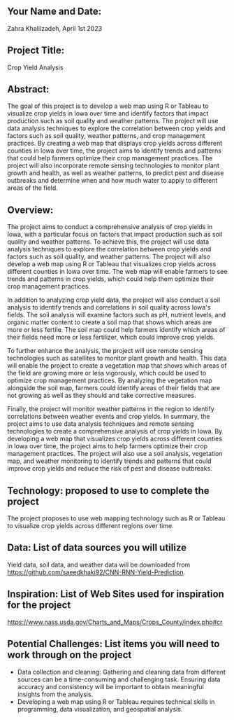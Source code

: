 ## Your Name and Date: 

Zahra Khalilzadeh, April 1st 2023


## Project Title: 

Crop Yield Analysis


## Abstract: 

The goal of this project is to develop a web map using R or Tableau to visualize crop yields in Iowa over time and identify factors that impact production such as soil quality and weather patterns. The project will use data analysis techniques to explore the correlation between crop yields and factors such as soil quality, weather patterns, and crop management practices. By creating a web map that displays crop yields across different counties in Iowa over time, the project aims to identify trends and patterns that could help farmers optimize their crop management practices. The project will also incorporate remote sensing technologies to monitor plant growth and health, as well as weather patterns, to predict pest and disease outbreaks and determine when and how much water to apply to different areas of the field.


## Overview:

The project aims to conduct a comprehensive analysis of crop yields in Iowa, with a particular focus on factors that impact production such as soil quality and weather patterns. To achieve this, the project will use data analysis techniques to explore the correlation between crop yields and factors such as soil quality, and weather patterns. The project will also develop a web map using R or Tableau that visualizes crop yields across different counties in Iowa over time. The web map will enable farmers to see trends and patterns in crop yields, which could help them optimize their crop management practices.

In addition to analyzing crop yield data, the project will also conduct a soil analysis to identify trends and correlations in soil quality across Iowa's fields. The soil analysis will examine factors such as pH, nutrient levels, and organic matter content to create a soil map that shows which areas are more or less fertile. The soil map could help farmers identify which areas of their fields need more or less fertilizer, which could improve crop yields.

To further enhance the analysis, the project will use remote sensing technologies such as satellites to monitor plant growth and health. This data will enable the project to create a vegetation map that shows which areas of the field are growing more or less vigorously, which could be used to optimize crop management practices. By analyzing the vegetation map alongside the soil map, farmers could identify areas of their fields that are not growing as well as they should and take corrective measures.

Finally, the project will monitor weather patterns in the region to identify correlations between weather events and crop yields.
In summary, the project aims to use data analysis techniques and remote sensing technologies to create a comprehensive analysis of crop yields in Iowa. By developing a web map that visualizes crop yields across different counties in Iowa over time, the project aims to help farmers optimize their crop management practices. The project will also use a soil analysis, vegetation map, and weather monitoring to identify trends and patterns that could improve crop yields and reduce the risk of pest and disease outbreaks.


## Technology: proposed to use to complete the project

The project proposes to use web mapping technology such as R or Tableau to visualize crop yields across different regions over time.

## Data: List of data sources you will utilize

Yield data, soil data, and weather data will be downloaded from https://github.com/saeedkhaki92/CNN-RNN-Yield-Prediction.


## Inspiration: List of Web Sites used for inspiration for the project

https://www.nass.usda.gov/Charts_and_Maps/Crops_County/index.php#cr

## Potential Challenges: List items you will need to work through on the project

* Data collection and cleaning: Gathering and cleaning data from different sources can be a time-consuming and challenging task. Ensuring data accuracy and consistency will be important to obtain meaningful insights from the analysis.
* Developing a web map using R or Tableau requires technical skills in programming, data visualization, and geospatial analysis.


